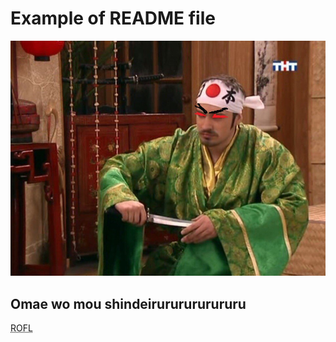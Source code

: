 Example of README file
=======
![Omae wo mou shindeiru](1.jpg)
## Omae wo mou shindeirururururururu
<abbr title="Rolling on Floor Laughing ">ROFL</abbr>
